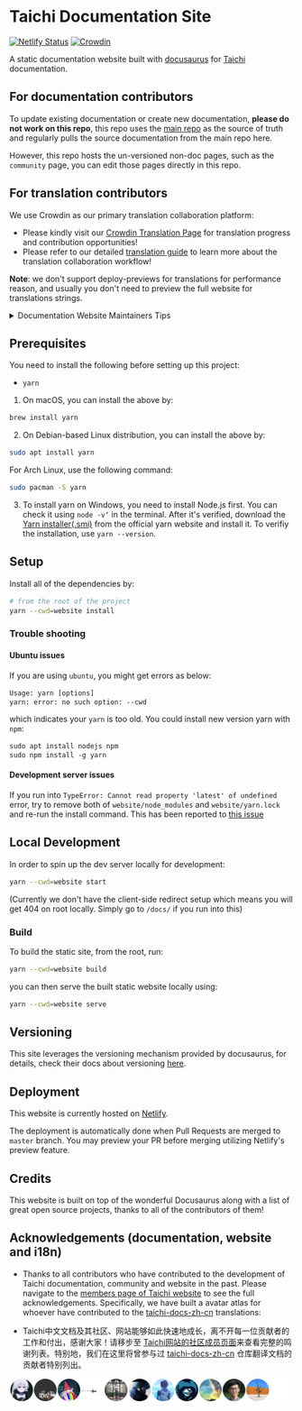# Taichi Documentation Site

[![Netlify Status](https://api.netlify.com/api/v1/badges/6825e411-c5f7-4148-ab43-023663f41b6a/deploy-status)](https://app.netlify.com/sites/docs-taichi-graphics/deploys)
[![Crowdin](https://badges.crowdin.net/taichi-programming-language/localized.svg)](https://crowdin.com/project/taichi-programming-language)

A static documentation website built with [docusaurus](https://docusaurus.io/) for [Taichi](https://taichi.graphics) documentation.

## For documentation contributors

To update existing documentation or create new documentation, **please do not work on this repo**, this repo uses the
[main repo](https://github.com/taichi-dev/taichi) as the source of truth and regularly pulls the source documentation
from the main repo here.

However, this repo hosts the un-versioned non-doc pages, such as the `community` page, you can edit those pages directly
in this repo.

## For translation contributors

We use Crowdin as our primary translation collaboration platform:

- Please kindly visit our [Crowdin Translation Page](https://translate.taichi.graphics) for translation progress and contribution opportunities!
- Please refer to our detailed [translation guide](https://docs.taichi.graphics/help-us-translate) to learn more
about the translation collaboration workflow!

**Note**: we don't support deploy-previews for translations for performance reason, and usually you don't need to preview the full website for translations strings.

<details>
  <summary>Documentation Website Maintainers Tips</summary>

  We follow the corresponding
  [docusaurus guide](https://docusaurus.io/docs/i18n/crowdin#crowdin-tutorial) for the translation setup. Please refer to the guide for technical details.

  If you want to spin up the development server locally for a specific locale,
  add `--locale TARGET_LOCALE` after the command, for example, in order to start
  the server for `zh-Hans`:

  ```bash
  yarn --cwd=website start --locale zh-Hans
  ```
  In order to preview the translated website, you can use:

  ```bash
  yarn --cwd=website run crowdin download
  ```

  to download both **translated** and **approved** translations to your local disk and run `start` listed above to preview the website in your desired locale locally. Note you may need to set the corresponding environment variable
  `CROWDIN_PERSONAL_TOKEN` locally. It can be generated from the Crowdin settings page, assuming you have the right permission.

  You need to periodically check/refactor the file structure on Crowdin for any
  source file refactor, check details [here](https://docusaurus.io/docs/i18n/crowdin#maintaining-your-site).
</details>

## Prerequisites

You need to install the following before setting up this project:

- `yarn`

1. On macOS, you can install the above by:

```bash
brew install yarn
```

2. On Debian-based Linux distribution, you can install the above by:

```bash
sudo apt install yarn
```

For Arch Linux, use the following command:

```bash
sudo pacman -S yarn
```

3. To install yarn on Windows, you need to install Node.js first. You can check it using `node -v‘` in the terminal. After it's verified, download the [Yarn installer(.smi)](https://classic.yarnpkg.com/en/docs/install#windows-stable) from the official yarn website and install it. To verifiy the installation, use `yarn --version`.

## Setup

Install all of the dependencies by:

```bash
# from the root of the project
yarn --cwd=website install
```

### Trouble shooting

#### Ubuntu issues

If you are using `ubuntu`, you might get errors as below:
```
Usage: yarn [options]
yarn: error: no such option: --cwd
```
which indicates your  `yarn` is too old. You could install new version yarn with `npm`:
```
sudo apt install nodejs npm
sudo npm install -g yarn
```

#### Development server issues

If you run into `TypeError: Cannot read property 'latest' of undefined` error,
try to remove both of `website/node_modules` and `website/yarn.lock` and re-run the
install command. This has been reported to [this issue](https://github.com/facebook/docusaurus/issues/5106)

## Local Development

In order to spin up the dev server locally for development:

```bash
yarn --cwd=website start
```

(Currently we don't have the client-side redirect setup which means you will get 404 on root locally. Simply go to `/docs/` if you run into this)

### Build

To build the static site, from the root, run:

```bash
yarn --cwd=website build
```

you can then serve the built static website locally using:

```bash
yarn --cwd=website serve
```

## Versioning

This site leverages the versioning mechanism provided by docusaurus, for details, check
their docs about versioning [here](https://docusaurus.io/docs/versioning).

## Deployment

This website is currently hosted on [Netlify](netlify.com).

The deployment is automatically done when Pull Requests are merged to `master` branch.
You may preview your PR before merging utilizing Netlify's preview feature.

## Credits

This website is built on top of the wonderful Docusaurus along with a list of
great open source projects, thanks to all of the contributors of them!

## Acknowledgements (documentation, website and i18n)

- Thanks to all contributors who have contributed to the development of Taichi documentation, community and website in the past. Please navigate to the [members page of Taichi website](https://docs.taichi.graphics/community/members) to see the full acknowledgements.
Specifically, we have built a avatar atlas for whoever have contributed to the [taichi-docs-zh-cn](https://github.com/taichi-dev/taichi-docs-zh-cn) translations:

- Taichi中文文档及其社区、网站能够如此快速地成长，离不开每一位贡献者的工作和付出，感谢大家！请移步至 [Taichi网站的社区成员页面](https://taichi.graphics/community/members.html#simplified-chinese-documentation-contributors)来查看完整的鸣谢列表。特别地，我们在这里将曾参与过 [taichi-docs-zh-cn](https://github.com/taichi-dev/taichi-docs-zh-cn) 仓库翻译文档的贡献者特别列出。

![contributors](./assets/contributors_taichi-dev_taichi-docs-zh-cn_12.svg)
